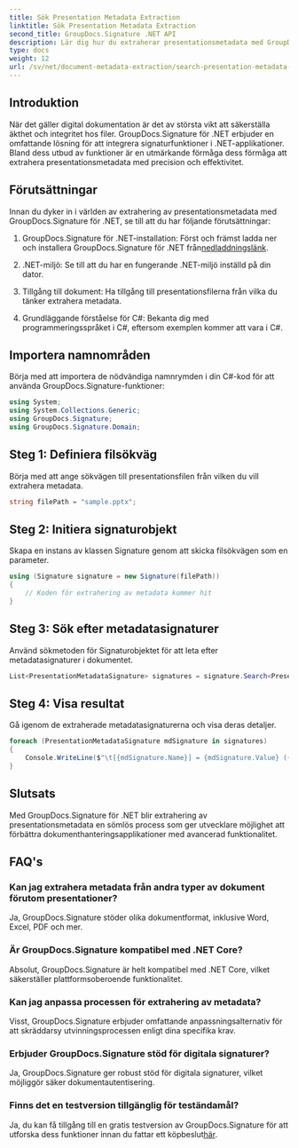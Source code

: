 ```yaml
---
title: Sök Presentation Metadata Extraction
linktitle: Sök Presentation Metadata Extraction
second_title: GroupDocs.Signature .NET API
description: Lär dig hur du extraherar presentationsmetadata med GroupDocs.Signature för .NET. Förbättra dina dokumenthanteringsmöjligheter utan ansträngning.
type: docs
weight: 12
url: /sv/net/document-metadata-extraction/search-presentation-metadata-extraction/
---
```

## Introduktion
När det gäller digital dokumentation är det av största vikt att säkerställa äkthet och integritet hos filer. GroupDocs.Signature för .NET erbjuder en omfattande lösning för att integrera signaturfunktioner i .NET-applikationer. Bland dess utbud av funktioner är en utmärkande förmåga dess förmåga att extrahera presentationsmetadata med precision och effektivitet.
## Förutsättningar
Innan du dyker in i världen av extrahering av presentationsmetadata med GroupDocs.Signature för .NET, se till att du har följande förutsättningar:
1.  GroupDocs.Signature för .NET-installation: Först och främst ladda ner och installera GroupDocs.Signature för .NET från[nedladdningslänk](https://releases.groupdocs.com/signature/net/).
   
2. .NET-miljö: Se till att du har en fungerande .NET-miljö inställd på din dator.
   
3. Tillgång till dokument: Ha tillgång till presentationsfilerna från vilka du tänker extrahera metadata.
   
4. Grundläggande förståelse för C#: Bekanta dig med programmeringsspråket i C#, eftersom exemplen kommer att vara i C#.

## Importera namnområden
Börja med att importera de nödvändiga namnrymden i din C#-kod för att använda GroupDocs.Signature-funktioner:
```csharp
using System;
using System.Collections.Generic;
using GroupDocs.Signature;
using GroupDocs.Signature.Domain;
```
## Steg 1: Definiera filsökväg
Börja med att ange sökvägen till presentationsfilen från vilken du vill extrahera metadata.
```csharp
string filePath = "sample.pptx";
```
## Steg 2: Initiera signaturobjekt
Skapa en instans av klassen Signature genom att skicka filsökvägen som en parameter.
```csharp
using (Signature signature = new Signature(filePath))
{
    // Koden för extrahering av metadata kommer hit
}
```
## Steg 3: Sök efter metadatasignaturer
Använd sökmetoden för Signaturobjektet för att leta efter metadatasignaturer i dokumentet.
```csharp
List<PresentationMetadataSignature> signatures = signature.Search<PresentationMetadataSignature>(SignatureType.Metadata);
```
## Steg 4: Visa resultat
Gå igenom de extraherade metadatasignaturerna och visa deras detaljer.
```csharp
foreach (PresentationMetadataSignature mdSignature in signatures)
{
    Console.WriteLine($"\t[{mdSignature.Name}] = {mdSignature.Value} ({mdSignature.Type})");
}
```

## Slutsats
Med GroupDocs.Signature för .NET blir extrahering av presentationsmetadata en sömlös process som ger utvecklare möjlighet att förbättra dokumenthanteringsapplikationer med avancerad funktionalitet.
## FAQ's
### Kan jag extrahera metadata från andra typer av dokument förutom presentationer?
Ja, GroupDocs.Signature stöder olika dokumentformat, inklusive Word, Excel, PDF och mer.
### Är GroupDocs.Signature kompatibel med .NET Core?
Absolut, GroupDocs.Signature är helt kompatibel med .NET Core, vilket säkerställer plattformsoberoende funktionalitet.
### Kan jag anpassa processen för extrahering av metadata?
Visst, GroupDocs.Signature erbjuder omfattande anpassningsalternativ för att skräddarsy utvinningsprocessen enligt dina specifika krav.
### Erbjuder GroupDocs.Signature stöd för digitala signaturer?
Ja, GroupDocs.Signature ger robust stöd för digitala signaturer, vilket möjliggör säker dokumentautentisering.
### Finns det en testversion tillgänglig för teständamål?
 Ja, du kan få tillgång till en gratis testversion av GroupDocs.Signature för att utforska dess funktioner innan du fattar ett köpbeslut[här](https://releases.groupdocs.com/).